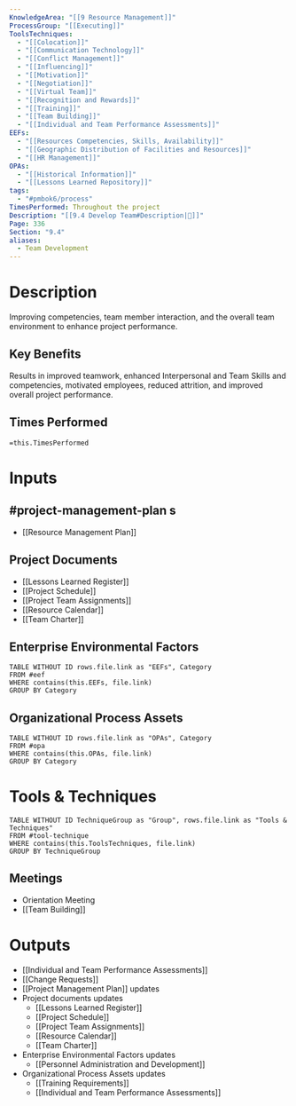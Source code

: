 ```yaml
---
KnowledgeArea: "[[9 Resource Management]]"
ProcessGroup: "[[Executing]]"
ToolsTechniques:
  - "[[Colocation]]"
  - "[[Communication Technology]]"
  - "[[Conflict Management]]"
  - "[[Influencing]]"
  - "[[Motivation]]"
  - "[[Negotiation]]"
  - "[[Virtual Team]]"
  - "[[Recognition and Rewards]]"
  - "[[Training]]"
  - "[[Team Building]]"
  - "[[Individual and Team Performance Assessments]]"
EEFs:
  - "[[Resources Competencies, Skills, Availability]]"
  - "[[Geographic Distribution of Facilities and Resources]]"
  - "[[HR Management]]"
OPAs:
  - "[[Historical Information]]"
  - "[[Lessons Learned Repository]]"
tags:
  - "#pmbok6/process"
TimesPerformed: Throughout the project
Description: "[[9.4 Develop Team#Description|📝]]"
Page: 336
Section: "9.4"
aliases:
  - Team Development
---
```

# Description
Improving competencies, team member interaction, and the overall team environment to enhance project performance.
## Key Benefits
Results in improved teamwork, enhanced Interpersonal and Team Skills and competencies, motivated employees, reduced attrition, and improved overall project performance.
## Times Performed
`=this.TimesPerformed`
# Inputs
## #project-management-plan s
- [[Resource Management Plan]]
## Project Documents
- [[Lessons Learned Register]]
- [[Project Schedule]]
- [[Project Team Assignments]]
- [[Resource Calendar]]
- [[Team Charter]]
## Enterprise Environmental Factors
```dataview
TABLE WITHOUT ID rows.file.link as "EEFs", Category
FROM #eef
WHERE contains(this.EEFs, file.link)
GROUP BY Category
```
## Organizational Process Assets
```dataview
TABLE WITHOUT ID rows.file.link as "OPAs", Category
FROM #opa
WHERE contains(this.OPAs, file.link)
GROUP BY Category
```
# Tools & Techniques
```dataview
TABLE WITHOUT ID TechniqueGroup as "Group", rows.file.link as "Tools & Techniques"
FROM #tool-technique
WHERE contains(this.ToolsTechniques, file.link)
GROUP BY TechniqueGroup
```
## Meetings
- Orientation Meeting
- [[Team Building]]
# Outputs
- [[Individual and Team Performance Assessments]]
- [[Change Requests]]
- [[Project Management Plan]] updates
- Project documents updates
	- [[Lessons Learned Register]]
	- [[Project Schedule]]
	- [[Project Team Assignments]]
	- [[Resource Calendar]]
	- [[Team Charter]]
- Enterprise Environmental Factors updates
	- [[Personnel Administration and Development]]
- Organizational Process Assets updates
	- [[Training Requirements]]
	- [[Individual and Team Performance Assessments]]